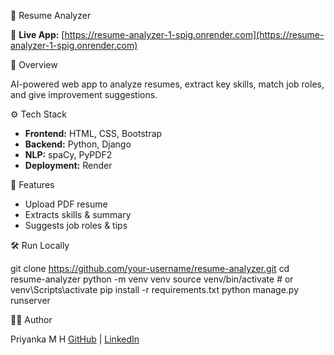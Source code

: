 🧠 Resume Analyzer

🔗 **Live App:** [https://resume-analyzer-1-spig.onrender.com](https://resume-analyzer-1-spig.onrender.com)

📌 Overview

AI-powered web app to analyze resumes, extract key skills, match job roles, and give improvement suggestions.

⚙️ Tech Stack

- **Frontend:** HTML, CSS, Bootstrap  
- **Backend:** Python, Django  
- **NLP:** spaCy, PyPDF2  
- **Deployment:** Render

🚀 Features

- Upload PDF resume  
- Extracts skills & summary  
- Suggests job roles & tips

🛠️ Run Locally

git clone https://github.com/your-username/resume-analyzer.git
cd resume-analyzer
python -m venv venv
source venv/bin/activate  # or venv\Scripts\activate
pip install -r requirements.txt
python manage.py runserver

👨‍💻 Author

Priyanka M H
[GitHub](https://github.com/MhPriya) | [LinkedIn](https://www.linkedin.com/in/mhpriya1999/)

